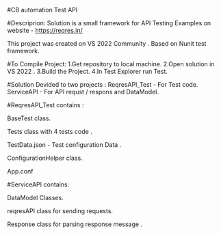 #CB automation Test API

#Descriprion:
Solution is a small framework for API Testing Examples on website - https://reqres.in/

This project was created on VS 2022 Community .
Based on Nunit test framework.

#To Compile Project:
1.Get repository to local machine.
2.Open solution in VS 2022 .
3.Build the Project. 
4.In Test Explorer run Test. 

#Solution Devided to two projects :
ReqresAPI_Test - For Test code. 
ServiceAPI - For API requst / respons and DataModel.


#ReqresAPI_Test contains :

BaseTest class.

Tests class with 4 tests code .

TestData.json - Test configuration Data . 

ConfigurationHelper class. 

App.conf

#ServiceAPI contains:

DataModel Classes.

reqresAPI class for sending requests.

Response class for parsing response message .
